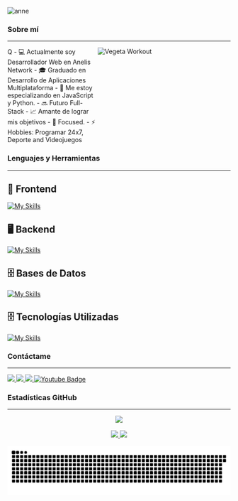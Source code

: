 ![anne](https://github.com/user-attachments/assets/985e83ee-cd7a-4ee0-9ec3-8622bfd3529c)

### Sobre mí
-------------------
<img align="right" alt="Vegeta Workout" src="https://github.com/user-attachments/assets/ca240f0a-c164-4add-984b-03305b69fd8d" width="300" height="200" />
Q
- 💻 Actualmente soy Desarrollador Web en Anelis Network
- 🎓 Graduado en Desarrollo de Aplicaciones Multiplataforma
- 🌱 Me estoy especializando en JavaScript y Python.
- 🔜 Futuro Full-Stack
- 📈 Amante de lograr mis objetivos
- 🎯 Focused.
- ⚡ Hobbies: Programar 24x7, Deporte and Videojuegos
<br/>

### Lenguajes y Herramientas
-------------------
## <b>🎨 Frontend</b>
[![My Skills](https://skillicons.dev/icons?i=html,css,js,jquery,angular)](https://skillicons.dev)

## <b>🖥️ Backend</b>
[![My Skills](https://skillicons.dev/icons?i=nestjs,dotnet,py,java,spring,kotlin,php)](https://skillicons.dev)

## <b>🗄️ Bases de Datos</b>
[![My Skills](https://skillicons.dev/icons?i=mysql,postgres,mongodb,firebase)](https://skillicons.dev)

## <b>🗄️ Tecnologías Utilizadas</b>
[![My Skills](https://skillicons.dev/icons?i=visualstudio,vscode,idea,androidstudio,git,docker,postman,aws,nginx)](https://skillicons.dev)

### Contáctame
-------------------
<a target="_blank" href="https://www.linkedin.com/in/alejandro-romero-collados-73667923b/">
  <img src="https://img.shields.io/badge/-Alejandro Romero Collados-0077B5?style=for-the-badge&logo=Linkedin&logoColor=white"></img>
</a>
<a target="_blank" href="mailto:aromerocollados03@gmail.com">
  <img src="https://img.shields.io/badge/-aromerocollados03@gmail.com-D14836?style=for-the-badge&logo=Gmail&logoColor=white"></img>
</a>
<a href="https://www.instagram.com/aromero03_/">
  <img src="https://img.shields.io/badge/-aromero03_-E4405F?style=for-the-badge&logo=Instagram&logoColor=white"/>
</a>
<a href="https://leetcode.com/u/hZaQoOGL17/">
  <img src="https://img.shields.io/badge/Alejandro Romero-black?style=for-the-badge&logo=leetcode&logoColor=yellow" alt="Youtube Badge"/>
</a>

### Estadísticas GitHub
-------------------
<p align="center">
  <a href="https://github.com/aromerocollados/github-readme-streak-stats">
    <img src="https://github-readme-streak-stats.herokuapp.com/?user=aromerocollados#version3"/>
  </a>
</p>

<div align="center">
<a href="https://github.com/aromerocollados">
<img height="180em" src="https://github-readme-stats.vercel.app/api?username=aromerocollados&show_icons=true&theme=default&include_all_commits=true&count_private=true"/>
<img height="180em" src="https://github-readme-stats.vercel.app/api/top-langs/?username=aromerocollados&layout=compact&langs_count=7&theme=default"/></a>
</div>

<div align="center">
  <br>
  <img alt="snake eating my contributions" src="https://raw.githubusercontent.com/codediaz/codediaz/output/github-contribution-grid-snake.svg" />
  <br/>
</div>
